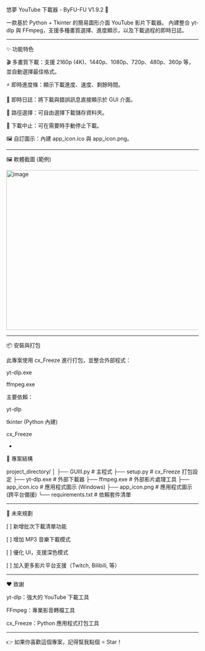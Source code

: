 

悠夢 YouTube 下載器 - ByFU-FU V1.9.2 🎥

一款基於 Python + Tkinter 的簡易圖形介面 YouTube 影片下載器。
內建整合 yt-dlp 與 FFmpeg，支援多種畫質選擇、進度顯示，以及下載過程的即時日誌。


---

✨ 功能特色

🎬 多畫質下載：支援 2160p (4K)、1440p、1080p、720p、480p、360p 等，並自動選擇最佳格式。

⚡ 即時進度條：顯示下載進度、速度、剩餘時間。

📝 即時日誌：將下載與錯誤訊息直接顯示於 GUI 介面。

📂 路徑選擇：可自由選擇下載儲存資料夾。

🛑 下載中止：可在需要時手動停止下載。

🖼 自訂圖示：內建 app_icon.ico 與 app_icon.png。



---

🖼 軟體截圖 (範例)

<img width="587" height="418" alt="image" src="https://github.com/user-attachments/assets/aadcbad6-c437-41be-b2e8-bf34c777b5aa" />


---

📦 安裝與打包

此專案使用 cx_Freeze 進行打包，並整合外部程式：

yt-dlp.exe

ffmpeg.exe


主要依賴：

yt-dlp

tkinter (Python 內建)

cx_Freeze




-

📂 專案結構

project_directory/
│
├── GUIII.py          # 主程式
├── setup.py          # cx_Freeze 打包設定
├── yt-dlp.exe        # 外部下載器
├── ffmpeg.exe        # 外部影片處理工具
├── app_icon.ico      # 應用程式圖示 (Windows)
├── app_icon.png      # 應用程式圖示 (跨平台備援)
└── requirements.txt  # 依賴套件清單


---

🚀 未來規劃

[ ] 新增批次下載清單功能

[ ] 增加 MP3 音樂下載模式

[ ] 優化 UI，支援深色模式

[ ] 加入更多影片平台支援（Twitch, Bilibili, 等）



---

❤️ 致謝

yt-dlp：強大的 YouTube 下載工具

FFmpeg：專業影音轉檔工具

cx_Freeze：Python 應用程式打包工具



---

👉 如果你喜歡這個專案，記得幫我點個 ⭐ Star！





